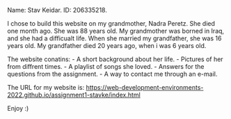 Name: Stav Keidar.
ID: 206335218.

I chose to build this website on my grandmother, Nadra Peretz.
She died one month ago. She was 88 years old.
My grandmother was borned in Iraq, and she had a difficualt life.
When she married my grandfather, she was 16 years old. 
My grandfather died 20 years ago, when i was 6 years old.

The website conatins:
	- A short background about her life.
	- Pictures of her from diffrent times.
	- A playlist of songs she loved.
	- Answers for the questions from the assignment.
	- A way to contact me through an e-mail.


The URL for my website is:
https://web-development-environments-2022.github.io/assignment1-stavke/index.html


Enjoy :)

